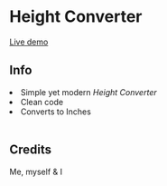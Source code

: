 
# Height Converter
<a href="https://height-converter.vercel.app/" target = "_blank">Live demo</a>

## Info
<li>Simple yet modern <i>Height Converter</i></li>
<li>Clean code</li>
<li>Converts to Inches</li>
<br>

## Credits
<p>Me, myself & I</p>
